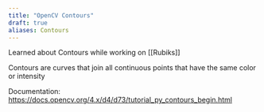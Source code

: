 ```yaml
---
title: "OpenCV Contours"
draft: true
aliases: Contours
---
```


Learned about Contours while working on [[Rubiks]]

Contours are curves that join all continuous points that have the same color or intensity

Documentation: https://docs.opencv.org/4.x/d4/d73/tutorial_py_contours_begin.html



